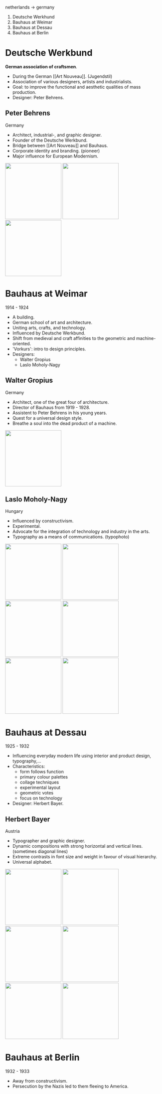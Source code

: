 netherlands -> germany

1. Deutsche Werkhund
2. Bauhaus at Weimar
3. Bauhaus at Dessau
4. Bauhaus at Berlin

# Deutsche Werkbund
**German association of craftsmen**.

- During the German [[Art Nouveau]]. (Jugendstil)
- Association of various designers, artists and industrialists.
- Goal: to improve the functional and aesthetic qualities of mass production.
- Designer: Peter Behrens.

## Peter Behrens
Germany

- Architect, industrial-, and graphic designer.
- Founder of the Deutsche Werkbund.
- Bridge between [[Art Nouveau]] and Bauhaus.
- Corporate identity and branding. (pioneer)
- Major influence for European Modernism.

<img src="assets/notes/semester-2/visual-design-2/history/artists/peter-behrens/artwork-1.png" width="180" />
<img src="assets/notes/semester-2/visual-design-2/history/artists/peter-behrens/artwork-2.png" width="180" />
<img src="assets/notes/semester-2/visual-design-2/history/artists/peter-behrens/artwork-3.png" width="180" />

# Bauhaus at Weimar
1914 - 1924

- A building.
- German school of art and architecture.
- Uniting arts, crafts, and technology.
- Influenced by Deutsche Werkbund.
- Shift from medieval and craft affinities to the geometric and machine-oriented.
- 'Vorkurs': intro to design principles.
- Designers:
  - Walter Gropius
  - Laslo Moholy-Nagy

## Walter Gropius
Germany

- Architect, one of the great four of architecture.
- Director of Bauhaus from 1919 - 1928.
- Assistent to Peter Behrens in his young years.
- Quest for a universal design style.
- Breathe a soul into the dead product of a machine.

<img src="assets/notes/semester-2/visual-design-2/history/artists/walter/artwork-1.png" width="180" />

## Laslo Moholy-Nagy
Hungary

- Influenced by constructivism.
- Experimental.
- Advocate for the integration of technology and industry in the arts.
- Typography as a means of communications. (typophoto)

<img src="assets/notes/semester-2/visual-design-2/history/artists/laszlo/artwork-1.png" width="180" />
<img src="assets/notes/semester-2/visual-design-2/history/artists/laszlo/artwork-2.png" width="180" />
<img src="assets/notes/semester-2/visual-design-2/history/artists/laszlo/artwork-3.png" width="180" />
<img src="assets/notes/semester-2/visual-design-2/history/artists/laszlo/artwork-4.png" width="180" />
<img src="assets/notes/semester-2/visual-design-2/history/artists/laszlo/artwork-5.png" width="180" />
<img src="assets/notes/semester-2/visual-design-2/history/artists/laszlo/artwork-6.png" width="180" />

# Bauhaus at Dessau
1925 - 1932

- Influencing everyday modern life using interior and product design, typography,...
- Characteristics:
  - form follows function
  - primary colour palettes
  - collage techniques
  - experimental layout
  - geometric votes
  - focus on technology
- Designer: Herbert Bayer.

## Herbert Bayer
Austria

- Typographer and graphic designer.
- Dynamic compositions with strong horizontal and vertical lines. (sometimes diagonal lines)
- Extreme contrasts in font size and weight in favour of visual hierarchy.
- Universal alphabet.

<img src="assets/notes/semester-2/visual-design-2/history/artists/herbert-bayer/artwork-1.png" width="180" />
<img src="assets/notes/semester-2/visual-design-2/history/artists/herbert-bayer/artwork-2.png" width="180" />
<img src="assets/notes/semester-2/visual-design-2/history/artists/herbert-bayer/artwork-3.png" width="180" />
<img src="assets/notes/semester-2/visual-design-2/history/artists/herbert-bayer/artwork-4.png" width="180" />
<img src="assets/notes/semester-2/visual-design-2/history/artists/herbert-bayer/artwork-5.png" width="180" />
<img src="assets/notes/semester-2/visual-design-2/history/artists/herbert-bayer/artwork-6.png" width="180" />

# Bauhaus at Berlin
1932 - 1933

- Away from constructivism.
- Persecution by the Nazis led to them fleeing to America.